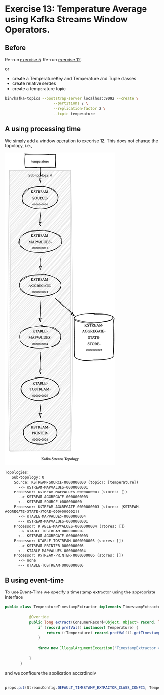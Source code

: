 # Exercise 13: Temperature Average using Kafka Streams Window Operators.

## Before

Re-run [exercise 5](../../kafka/advanced/exercise6/Readme.md).
Re-run [exercise 12](../../kstreams/exercise12/Readme.md).

or

- create a TemperatureKey and Temperature and Tuple classes
- create relative serdes
- create a temperature topic

```bash
bin/kafka-topics --bootstrap-server localhost:9092 --create \
                      --partitions 2 \
                      --replication-factor 2 \
                      --topic temperature
```

## A using processing time

We simply add a window operation to execrise 12.
This does not change the topology, i.e.,

![topology](topology.png)
```
Topologies:
   Sub-topology: 0
    Source: KSTREAM-SOURCE-0000000000 (topics: [temperature])
      --> KSTREAM-MAPVALUES-0000000001
    Processor: KSTREAM-MAPVALUES-0000000001 (stores: [])
      --> KSTREAM-AGGREGATE-0000000003
      <-- KSTREAM-SOURCE-0000000000
    Processor: KSTREAM-AGGREGATE-0000000003 (stores: [KSTREAM-AGGREGATE-STATE-STORE-0000000002])
      --> KTABLE-MAPVALUES-0000000004
      <-- KSTREAM-MAPVALUES-0000000001
    Processor: KTABLE-MAPVALUES-0000000004 (stores: [])
      --> KTABLE-TOSTREAM-0000000005
      <-- KSTREAM-AGGREGATE-0000000003
    Processor: KTABLE-TOSTREAM-0000000005 (stores: [])
      --> KSTREAM-PRINTER-0000000006
      <-- KTABLE-MAPVALUES-0000000004
    Processor: KSTREAM-PRINTER-0000000006 (stores: [])
      --> none
      <-- KTABLE-TOSTREAM-0000000005
```

## B using event-time

To use Event-Time we specify a timestamp extractor using 
the appropriate interface

```java
public class TemperatureTimestampExtractor implements TimestampExtractor {
       
           @Override
           public long extract(ConsumerRecord<Object, Object> record, long partitionTime) {
               if (record.prefVal() instanceof Temperature) {
                   return ((Temperature) record.prefVal()).getTimestamp();
               }
       
               throw new IllegalArgumentException("TimestampExtractor cannot recognize the record prefVal " + record.prefVal());
       
           }
       }
```

and we configure the application accordingly

```java

props.put(StreamsConfig.DEFAULT_TIMESTAMP_EXTRACTOR_CLASS_CONFIG, TemperatureTimestampExtractor.class);

```